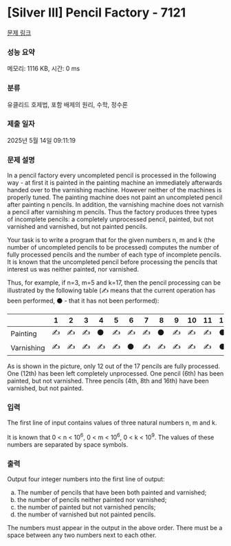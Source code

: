 # [Silver III] Pencil Factory - 7121 

[문제 링크](https://www.acmicpc.net/problem/7121) 

### 성능 요약

메모리: 1116 KB, 시간: 0 ms

### 분류

유클리드 호제법, 포함 배제의 원리, 수학, 정수론

### 제출 일자

2025년 5월 14일 09:11:19

### 문제 설명

<p>In a pencil factory every uncompleted pencil is processed in the following way - at first it is painted in the painting machine an immediately afterwards handed over to the varnishing machine. However neither of the machines is properly tuned. The painting machine does not paint an uncompleted pencil after painting n pencils. In addition, the varnishing machine does not varnish a pencil after varnishing m pencils. Thus the factory produces three types of incomplete pencils: a completely unprocessed pencil, painted, but not varnished and varnished, but not painted pencils.</p>

<p>Your task is to write a program that for the given numbers n, m and k (the number of uncompleted pencils to be processed) computes the number of fully processed pencils and the number of each type of incomplete pencils. It is known that the uncompleted pencil before processing the pencils that interest us was neither painted, nor varnished.</p>

<p>Thus, for example, if n=3, m=5 and k=17, then the pencil processing can be illustrated by the following table (✍️ means that the current operation has been performed, ⚫ - that it has not been performed):</p>

<table class="table table-bordered th-center td-center">
	<thead>
		<tr>
			<th> </th>
			<th>1</th>
			<th>2</th>
			<th>3</th>
			<th>4</th>
			<th>5</th>
			<th>6</th>
			<th>7</th>
			<th>8</th>
			<th>9</th>
			<th>10</th>
			<th>11</th>
			<th>12</th>
			<th>13</th>
			<th>14</th>
			<th>15</th>
			<th>16</th>
			<th>17</th>
		</tr>
	</thead>
	<tbody>
		<tr>
			<td>Painting</td>
			<td>✍️</td>
			<td>✍️</td>
			<td>✍️</td>
			<td>⚫</td>
			<td>✍️</td>
			<td>✍️</td>
			<td>✍️</td>
			<td>⚫</td>
			<td>✍️</td>
			<td>✍️</td>
			<td>✍️</td>
			<td>⚫</td>
			<td>✍️</td>
			<td>✍️</td>
			<td>✍️</td>
			<td>⚫</td>
			<td>✍️</td>
		</tr>
		<tr>
			<td>Varnishing</td>
			<td>✍️</td>
			<td>✍️</td>
			<td>✍️</td>
			<td>✍️</td>
			<td>✍️</td>
			<td>⚫</td>
			<td>✍️</td>
			<td>✍️</td>
			<td>✍️</td>
			<td>✍️</td>
			<td>✍️</td>
			<td>⚫</td>
			<td>✍️</td>
			<td>✍️</td>
			<td>✍️</td>
			<td>✍️</td>
			<td>✍️</td>
		</tr>
	</tbody>
</table>

<p>As is shown in the picture, only 12 out of the 17 pencils are fully processed. One (12th) has been left completely unprocessed. One pencil (6th) has been painted, but not varnished. Three pencils (4th, 8th and 16th) have been varnished, but not painted.</p>

### 입력 

 <p>The first line of input contains values of three natural numbers n, m and k.</p>

<p>It is known that 0 < n < 10<sup>6</sup>, 0 < m < 10<sup>6</sup>, 0 < k < 10<sup>9</sup>. The values of these numbers are separated by space symbols.</p>

### 출력 

 <p>Output four integer numbers into the first line of output:</p>

<ol style="list-style-type:lower-alpha;">
	<li>The number of pencils that have been both painted and varnished;</li>
	<li>the number of pencils neither painted nor varnished;</li>
	<li>the number of painted but not varnished pencils;</li>
	<li>the number of varnished but not painted pencils.</li>
</ol>

<p>The numbers must appear in the output in the above order. There must be a space between any two numbers next to each other.</p>

